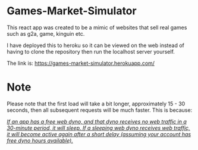 # Games-Market-Simulator

This react app was created to be a mimic of websites that sell real games such as g2a, game, kinguin etc.

I have deployed this to heroku so it can be viewed on the web instead of having to clone the repository then run the localhost server yourself.

The link is: https://games-market-simulator.herokuapp.com/

# Note
Please note that the first load will take a bit longer, approximately 15 - 30 seconds, then all subsequent requests will be much faster. This is because: 

<a href="https://devcenter.heroku.com/articles/free-dyno-hours#dyno-sleeping"><i>If an app has a free web dyno, and that dyno receives no web traffic in a 30-minute period, it will sleep. If a sleeping web dyno receives web traffic, it will become active again after a short delay (assuming your account has free dyno hours available).</i></a>
